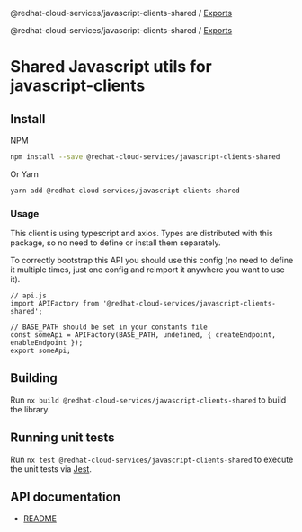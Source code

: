 @redhat-cloud-services/javascript-clients-shared / [Exports](modules.md)

@redhat-cloud-services/javascript-clients-shared / [Exports](modules.md)

# Shared Javascript utils for javascript-clients

## Install
NPM
```bash
npm install --save @redhat-cloud-services/javascript-clients-shared
```

Or Yarn
```bash
yarn add @redhat-cloud-services/javascript-clients-shared
```

### Usage
This client is using typescript and axios. Types are distributed with this package, so no need to define or install them separately.

To correctly bootstrap this API you should use this config (no need to define it multiple times, just one config and reimport it anywhere you want to use it).
```JS
// api.js
import APIFactory from '@redhat-cloud-services/javascript-clients-shared'; 

// BASE_PATH should be set in your constants file
const someApi = APIFactory(BASE_PATH, undefined, { createEndpoint, enableEndpoint });
export someApi;
```

## Building

Run `nx build @redhat-cloud-services/javascript-clients-shared` to build the library.

## Running unit tests

Run `nx test @redhat-cloud-services/javascript-clients-shared` to execute the unit tests via [Jest](https://jestjs.io).

## API documentation

* [README](doc/README.md)
